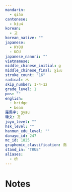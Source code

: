 ```yaml
---
mandarin:
  - qiáo
cantonese:
  - kiu4
korean:
  - 교
korean_native: ""
japanese:
  - KYOU
  - KOU
japanese_nanori: ""
vietnamese:
middle_chinese_initial: g
middle_chinese_final: ɣiᴇu
stroke_count: "16"
radical: 木
skip_number: 1-4-12
grade_level: 1
pos: ""
english:
  - bridge
  - beam
羅馬字: gyau
韓文: 걋
joyo_level: ""
hsk_level: ""
hanmun_edu_level: ""
danayo_id: 247
mc_id: 1825
graphemic_classification: 喬
stand_in: "TRUE"
aliases:
  - 桥
---
```


# Notes
